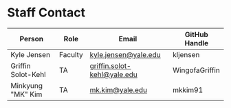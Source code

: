 # Staff Contact

| Person      | Role    | Email                | GitHub Handle |
| ----------- | ------- | -------------------- | ------------- |
| Kyle Jensen | Faculty | kyle.jensen@yale.edu | kljensen      |
| Griffin Solot-Kehl | TA | griffin.solot-kehl@yale.edu | WingofaGriffin      |
| Minkyung "MK" Kim | TA | mk.kim@yale.edu | mkkim91      |
